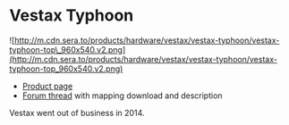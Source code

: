 # Vestax Typhoon

![http://m.cdn.sera.to/products/hardware/vestax/vestax-typhoon/vestax-typhoon-top\_960x540.v2.png](http://m.cdn.sera.to/products/hardware/vestax/vestax-typhoon/vestax-typhoon-top_960x540.v2.png)

  - [Product page](http://serato.com/hardware/vestax-typhoon)
  - [Forum thread](http://mixxx.org/forums/viewtopic.php?f=7&t=3822)
    with mapping download and description

Vestax went out of business in 2014.
